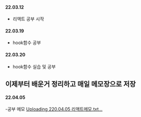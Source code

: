 

#### 22.03.12
- 리액트 공부 시작

#### 22.03.19
- hook함수  공부

#### 22.03.20
- hook함수  실습 및  공부

## 이제부터 배운거 정리하고 매일 메모장으로 저장

#### 22.04.05
-공부 메모  [Uploading 220.04.05 리액트메모.txt…]()

